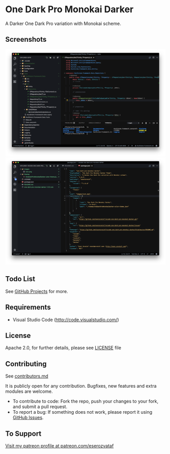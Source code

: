 # One Dark Pro Monokai Darker

A Darker One Dark Pro variation with Monokai scheme.

## Screenshots

![Screenshot 01](images/screenshots/ss01.png "Screenshot #01")
![Screenshot 02](images/screenshots/ss02.png "Screenshot #02")

## Todo List

See [GitHub Projects](https://github.com/eserozvataf/vscode-one-dark-pro-monokai-darker/projects) for more.


## Requirements

* Visual Studio Code (http://code.visualstudio.com/)


## License

Apache 2.0, for further details, please see [LICENSE](LICENSE) file


## Contributing

See [contributors.md](contributors.md)

It is publicly open for any contribution. Bugfixes, new features and extra modules are welcome.

* To contribute to code: Fork the repo, push your changes to your fork, and submit a pull request.
* To report a bug: If something does not work, please report it using [GitHub Issues](https://github.com/eserozvataf/vscode-one-dark-pro-monokai-darker/issues).


## To Support

[Visit my patreon profile at patreon.com/eserozvataf](https://www.patreon.com/eserozvataf)
